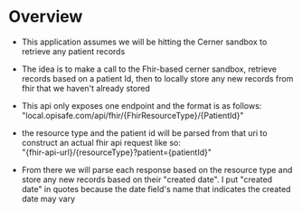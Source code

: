 <h1>Overview</h1>

- This application assumes we will be hitting the Cerner sandbox to retrieve any
patient records

- The idea is to make a call to the Fhir-based cerner sandbox, retrieve records based on a patient Id,
then to locally store any new records from fhir that we haven't already stored

- This api only exposes one endpoint and the format is as follows:<br>
"local.opisafe.com/api/fhir/{FhirResourceType}/{PatientId}"  

- the resource type and the patient id will be parsed from that uri to construct an actual fhir api request like so: <br>
"{fhir-api-url}/{resourceType}?patient={patientId}"

- From there we will parse each response based on the resource type and store any new records based on their "created date".
I put "created date" in quotes because the date field's name that indicates the created date may vary
